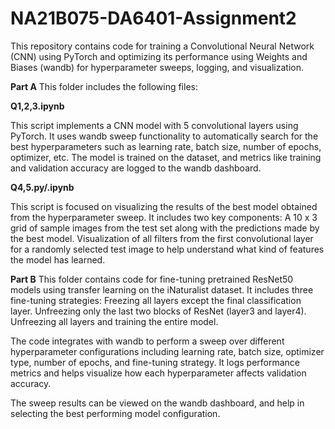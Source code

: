 # NA21B075-DA6401-Assignment2
This repository contains code for training a Convolutional Neural Network (CNN) using PyTorch and optimizing its performance using Weights and Biases (wandb) for hyperparameter sweeps, logging, and visualization.

**Part A**
This folder includes the following files:

**Q1,2,3.ipynb**

This script implements a CNN model with 5 convolutional layers using PyTorch. It uses wandb sweep functionality to automatically search for the best hyperparameters such as learning rate, batch size, number of epochs, optimizer, etc. The model is trained on the dataset, and metrics like training and validation accuracy are logged to the wandb dashboard.

**Q4,5.py/.ipynb**

This script is focused on visualizing the results of the best model obtained from the hyperparameter sweep. It includes two key components:
A 10 x 3 grid of sample images from the test set along with the predictions made by the best model.
Visualization of all filters from the first convolutional layer for a randomly selected test image to help understand what kind of features the model has learned.

**Part B**
This folder contains code for fine-tuning pretrained ResNet50 models using transfer learning on the iNaturalist dataset. It includes three fine-tuning strategies:
Freezing all layers except the final classification layer.
Unfreezing only the last two blocks of ResNet (layer3 and layer4).
Unfreezing all layers and training the entire model.

The code integrates with wandb to perform a sweep over different hyperparameter configurations including learning rate, batch size, optimizer type, number of epochs, and fine-tuning strategy. It logs performance metrics and helps visualize how each hyperparameter affects validation accuracy.

The sweep results can be viewed on the wandb dashboard, and help in selecting the best performing model configuration.
